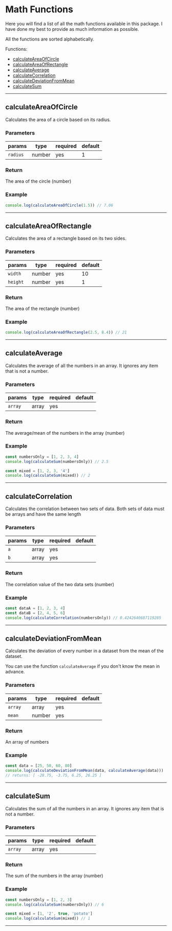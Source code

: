 # Math Functions

Here you will find a list of all the math functions available in this package. I have done my best to provide as much information as possible.

All the functions are sorted alphabetically.

Functions:

- [calculateAreaOfCircle](#calculateareaofcircle)
- [calculateAreaOfRectangle](#calculateareaofrectangle)
- [calculateAverage](#calculateaverage)
- [calculateCorrelation](#calculatecorrelation)
- [calculateDeviationFromMean](#calculatedeviationfrommean)
- [calculateSum](#calculatesum)

---

## **calculateAreaOfCircle**

Calculates the area of a circle based on its radius.

### Parameters

| params   | type   | required | default |
| -------- | ------ | -------- | ------- |
| `radius` | number | yes      | 1       |

### Return

The area of the circle (number)

### Example

```js
console.log(calculateAreaOfCircle(1.5)) // 7.06
```

---

## **calculateAreaOfRectangle**

Calculates the area of a rectangle based on its two sides.

### Parameters

| params   | type   | required | default |
| -------- | ------ | -------- | ------- |
| `width`  | number | yes      | 10      |
| `height` | number | yes      | 1       |

### Return

The area of the rectangle (number)

### Example

```js
console.log(calculateAreaOfRectangle(2.5, 8.4)) // 21
```

---

## **calculateAverage**

Calculates the average of all the numbers in an array. It ignores any item that is not a number.

### Parameters

| params  | type  | required | default |
| ------- | ----- | -------- | ------- |
| `array` | array | yes      |         |

### Return

The average/mean of the numbers in the array (number)

### Example

```js
const numbersOnly = [1, 2, 3, 4]
console.log(calculateSum(numbersOnly)) // 2.5

const mixed = [1, 2, 3, '4']
console.log(calculateSum(mixed)) // 2
```

---

## **calculateCorrelation**

Calculates the correlation between two sets of data. Both sets of data must be arrays and have the same length

### Parameters

| params | type  | required | default |
| ------ | ----- | -------- | ------- |
| `a`    | array | yes      |         |
| `b`    | array | yes      |         |

### Return

The correlation value of the two data sets (number)

### Example

```js
const dataA = [1, 2, 3, 4]
const dataB = [2, 4, 5, 6]
console.log(calculateCorrelation(numbersOnly)) // 0.4242640687119285
```

---

## **calculateDeviationFromMean**

Calculates the deviation of every number in a dataset from the mean of the dataset.

You can use the function `calculateAverage` if you don't know the mean in advance.

### Parameters

| params  | type   | required | default |
| ------- | ------ | -------- | ------- |
| `array` | array  | yes      |         |
| `mean`  | number | yes      |         |

### Return

An array of numbers

### Example

```js
const data = [25, 50, 60, 80]
console.log(calculateDeviationFromMean(data, calculateAverage(data)))
// returns: [ -28.75, -3.75, 6.25, 26.25 ]
```

---

## **calculateSum**

Calculates the sum of all the numbers in an array. It ignores any item that is not a number.

### Parameters

| params  | type  | required | default |
| ------- | ----- | -------- | ------- |
| `array` | array | yes      |         |

### Return

The sum of the numbers in the array (number)

### Example

```js
const numbersOnly = [1, 2, 3]
console.log(calculateSum(numbersOnly)) // 6

const mixed = [1, '2', true, 'potato']
console.log(calculateSum(mixed)) // 1
```

---
